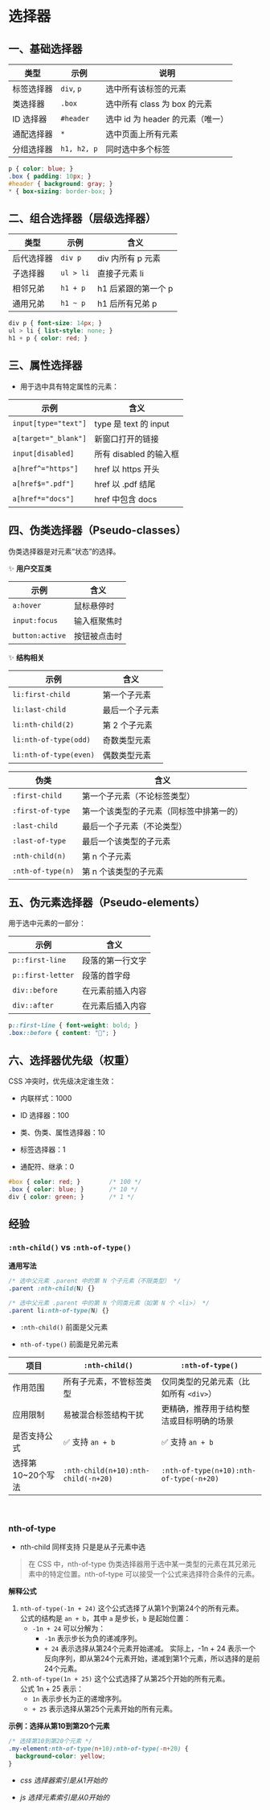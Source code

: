 # 选择器  

##  一、基础选择器  

| 类型     | 示例          | 说明                     |
| ------ | ----------- | ---------------------- |
| 标签选择器  | `div`, `p`  | 选中所有该标签的元素             |
| 类选择器   | `.box`      | 选中所有 class 为 box 的元素   |
| ID 选择器 | `#header`   | 选中 id 为 header 的元素（唯一） |
| 通配选择器  | `*`         | 选中页面上所有元素              |
| 分组选择器  | `h1, h2, p` | 同时选中多个标签               |


```css
p { color: blue; }
.box { padding: 10px; }
#header { background: gray; }
* { box-sizing: border-box; }
```

## 二、组合选择器（层级选择器）  

| 类型    | 示例        | 含义           |
| ----- | --------- | ------------ |
| 后代选择器 | `div p`   | div 内所有 p 元素 |
| 子选择器  | `ul > li` | 直接子元素 li     |
| 相邻兄弟  | `h1 + p`  | h1 后紧跟的第一个 p |
| 通用兄弟  | `h1 ~ p`  | h1 后所有兄弟 p   |


```css
div p { font-size: 14px; }
ul > li { list-style: none; }
h1 + p { color: red; }
```

## 三、属性选择器  

- 用于选中具有特定属性的元素：

| 示例                   | 含义                  |
| -------------------- | ------------------- |
| `input[type="text"]` | type 是 text 的 input |
| `a[target="_blank"]` | 新窗口打开的链接            |
| `input[disabled]`    | 所有 disabled 的输入框    |
| `a[href^="https"]`   | href 以 https 开头     |
| `a[href$=".pdf"]`    | href 以 .pdf 结尾      |
| `a[href*="docs"]`    | href 中包含 docs       |


## 四、伪类选择器（Pseudo-classes）  

伪类选择器是对元素“状态”的选择。  

✨ **用户交互类**  

| 示例              | 含义     |
| --------------- | ------ |
| `a:hover`       | 鼠标悬停时  |
| `input:focus`   | 输入框聚焦时 |
| `button:active` | 按钮被点击时 |


✨ **结构相关**  

| 示例                    | 含义       |
| --------------------- | -------- |
| `li:first-child`      | 第一个子元素   |
| `li:last-child`       | 最后一个子元素  |
| `li:nth-child(2)`     | 第 2 个子元素 |
| `li:nth-of-type(odd)` | 奇数类型元素   |
| `li:nth-of-type(even)`|偶数类型元素    |


| 伪类                | 含义                   |
| ----------------- | -------------------- |
| `:first-child`    | 第一个子元素（不论标签类型）       |
| `:first-of-type`  | 第一个该类型的子元素（同标签中排第一的） |
| `:last-child`     | 最后一个子元素（不论类型）        |
| `:last-of-type`   | 最后一个该类型的子元素          |
| `:nth-child(n)`   | 第 n 个子元素             |
| `:nth-of-type(n)` | 第 n 个该类型的子元素         |


## 五、伪元素选择器（Pseudo-elements）  

用于选中元素的一部分：  

| 示例                | 含义       |
| ----------------- | -------- |
| `p::first-line`   | 段落的第一行文字 |
| `p::first-letter` | 段落的首字母   |
| `div::before`     | 在元素前插入内容 |
| `div::after`      | 在元素后插入内容 |


```css
p::first-line { font-weight: bold; }
.box::before { content: "🌟"; }
```

## 六、选择器优先级（权重）  

CSS 冲突时，优先级决定谁生效：

- 内联样式：1000

- ID 选择器：100

- 类、伪类、属性选择器：10

- 标签选择器：1

- 通配符、继承：0

```css
#box { color: red; }        /* 100 */
.box { color: blue; }       /* 10 */
div { color: green; }       /* 1 */
```

## 经验  

### `:nth-child()` vs `:nth-of-type()`  

**通用写法**  

```css
/* 选中父元素 .parent 中的第 N 个子元素（不限类型） */
.parent :nth-child(N) {}

/* 选中父元素 .parent 中的第 N 个同类元素（如第 N 个 <li>） */
.parent li:nth-of-type(N) {}
```

- `:nth-child()` 前面是父元素

- `nth-of-type()` 前面是兄弟元素   

| 项目           | `:nth-child()`                      | `:nth-of-type()`                        |
| ------------ | ----------------------------------- | --------------------------------------- |
| 作用范围         | 所有子元素，不管标签类型                        | 仅同类型的兄弟元素（比如所有 `<div>`）                 |
| 应用限制         | 易被混合标签结构干扰                          | 更精确，推荐用于结构整洁或目标明确的场景                    |
| 是否支持公式       | ✅ 支持 `an + b`                       | ✅ 支持 `an + b`                           |
| 选择第10\~20个写法 | `:nth-child(n+10):nth-child(-n+20)` | `:nth-of-type(n+10):nth-of-type(-n+20)` |

<br>

### nth-of-type 

- nth-child 同样支持  只是是从子元素中选

>在 CSS 中，nth-of-type 伪类选择器用于选中某一类型的元素在其兄弟元素中的特定位置。nth-of-type 可以接受一个公式来选择符合条件的元素。

**解释公式**

1. `nth-of-type(-1n + 24)`
   这个公式选择了从第1个到第24个的所有元素。  
   公式的结构是 `an + b`，其中 `a` 是步长，`b` 是起始位置：
   - `-1n + 24` 可以分解为：
     - `-1n` 表示步长为负的递减序列。
     - `+ 24` 表示选择从第24个元素开始递减。
   实际上，-1n + 24 表示一个反向序列，即从第24个元素开始，递减到第1个元素，所以选择的是前24个元素。
2. `nth-of-type(1n + 25)`
   这个公式选择了从第25个开始的所有元素。  
   公式 1n + 25 表示：
   - `1n` 表示步长为正的递增序列。
   - `+ 25` 表示选择从第25个元素开始的所有元素。  

**示例：选择从第10到第20个元素**

```css
/* 选择第10到第20个元素 */
.my-element:nth-of-type(n+10):nth-of-type(-n+20) {
  background-color: yellow;
}
```
- *css 选择器索引是从1开始的*  

- *js 选择元素索引是从0开始的*

<br>